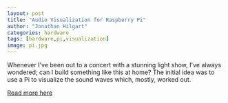 ```yaml
---
layout: post
title: "Audio Visualization for Raspberry Pi"
author: "Jonathan Hilgart"
categories: hardware
tags: [hardware,pi,visualization]
image: pi.jpg
---
```


Whenever I've been out to a concert with a stunning light show, I've always wondered; can I build something like this at home? 
The initial idea was to use a Pi to visualize the sound waves which, mostly, worked out.

[Read more here](https://www.linkedin.com/pulse/real-time-audio-processing-pi-jonathan-hilgart/?trackingId=OUavq1VukZooQSauC7ysfw%3D%3D)
